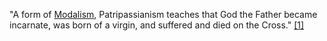 "A form of [Modalism](Modalism "Modalism"), Patripassianism teaches
that God the Father became incarnate, was born of a virgin, and
suffered and died on the Cross."
[[1]](http://www.basictheology.com/definitions/Patripassianism/)




